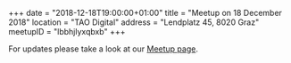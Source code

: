 +++
date = "2018-12-18T19:00:00+01:00"
title = "Meetup on 18 December 2018"
location = "TAO Digital"
address = "Lendplatz 45, 8020 Graz"
meetupID = "lbbhjlyxqbxb"
+++

For updates please take a look at our
[Meetup page](https://www.meetup.com/Graz-Open-Source-Meetup/events/lbbhjlyxqbxb/).

